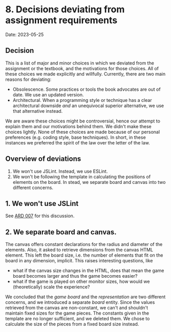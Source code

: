 # 8. Decisions deviating from assignment requirements

Date: 2023-05-25

## Decision

This is a list of major and minor choices in which we deviated from the assignment or the textbook, and the motivations for those choices. All of these choices we made explicitly and willfully. Currently, there are two main reasons for deviating:

 * Obsolescence. Some practices or tools the book advocates are out of date. We use an updated version.
 * Architectural. When a programming style or technique has a clear architectural downside _and_ an unequivocal superior alternative, we use that alternative instead.

We are aware these choices might be controversial, hence our attempt to explain them and our motivations behind them. We didn't make these choices lightly. None of these choices are made because of our personal preferences (e.g. coding style, base techniques). In short, in these instances we preferred the spirit of the law over the letter of the law. 


## Overview of deviations

1. We won't use JSLint. Instead, we use ESLint. 
2. We won't be following the template in calculating the positions of elements on the board. In stead, we separate board and canvas into two different concerns.


## 1. We won't use JSLint

See [ARD 007](0007-code-is-neatly-styled..md) for this discussion.


## 2. We separate board and canvas.

The canvas offers constant declarations for the radius and diameter of the elements. Also, it asked to retrieve dimensions from the canvas HTML element. This left the board size, i.e. the number of elements that fit on the board in any dimension, implicit.
This raises interesting questions, like
* what if the canvas size changes in the HTML, does that mean the game board becomes larger and thus the game becomes easier?
* what if the game is played on other monitor sizes, how would we (theoretically) scale the experience?

We concluded that the _game board_ and the _representation_ are two different concerns, and we introduced a separate _board_ entity. Since the values retrieved from the canvas are non-constant, we can't and shouldn't maintain fixed sizes for the game pieces. The constants given in the template are no longer sufficient, and we deleted them. We chose to calculate the size of the pieces from a fixed board size instead.
